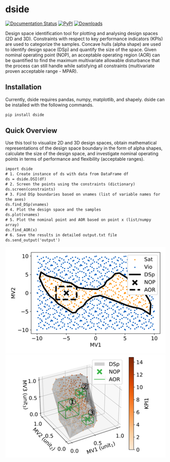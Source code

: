 # dside

[![Documentation Status](https://readthedocs.org/projects/dside/badge/?version=latest)](https://dside.readthedocs.io/en/latest/?badge=latest)
[![PyPI](https://img.shields.io/pypi/v/dside.svg)](https://pypi.org/project/dside)
[![Downloads](https://pepy.tech/badge/dside)](https://pepy.tech/project/dside)

Design space identification tool for plotting and analysing design spaces (2D and 3D). Constraints with respect to key performance indicators (KPIs) are used to categorize the samples. Concave hulls (alpha shape) are used to identify design space (DSp) and quantify the size of the space. Given nominal operating point (NOP), an acceptable operating region (AOR) can be quantified to find the maximum multivariate allowable disturbance that the process can still handle while satisfying all constraints (multivariate proven acceptable range - MPAR).


## Installation
Currently, dside requires pandas, numpy, matplotlib, and shapely. dside can be installed with the following commands.
```bash
pip install dside
```

## Quick Overview
Use this tool to visualize 2D and 3D design spaces, obtain mathematical representations of the design space boundary in the form of alpha shapes, calculate the size of the design space, and investigate nominal operating points in terms of performance and flexibility (acceptable ranges).

```
import dside
# 1. Create instance of ds with data from DataFrame df
ds = dside.DSI(df)
# 2. Screen the points using the constraints (dictionary)
ds.screen(constraints)
# 3. Find DSp boundaries based on vnames (list of variable names for the axes)
ds.find_DSp(vnames)
# 4. Plot the design space and the samples
ds.plot(vnames)
# 5. Plot the nominal point and AOR based on point x (list/numpy array)
ds.find_AOR(x)
# 6. Save the results in detailed output.txt file
ds.send_output('output')
```

![image](https://raw.githubusercontent.com/stvsach/dside/main/Fig/2D.svg)
![image](https://raw.githubusercontent.com/stvsach/dside/main/Fig/3D.svg)